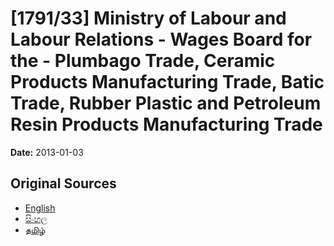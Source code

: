 # [1791/33] Ministry of Labour and Labour Relations - Wages Board for the - Plumbago Trade, Ceramic Products Manufacturing Trade, Batic Trade, Rubber Plastic and Petroleum Resin Products Manufacturing Trade

**Date:** 2013-01-03

## Original Sources

- [English](https://documents.gov.lk/view/extra-gazettes/2013/1/1791-33_E.pdf)
- [සිංහල](https://documents.gov.lk/view/extra-gazettes/2013/1/1791-33_S.pdf)
- [தமிழ்](https://documents.gov.lk/view/extra-gazettes/2013/1/1791-33_T.pdf)
